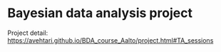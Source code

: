 # Bayesian data analysis project
Project detail: https://avehtari.github.io/BDA_course_Aalto/project.html#TA_sessions 

